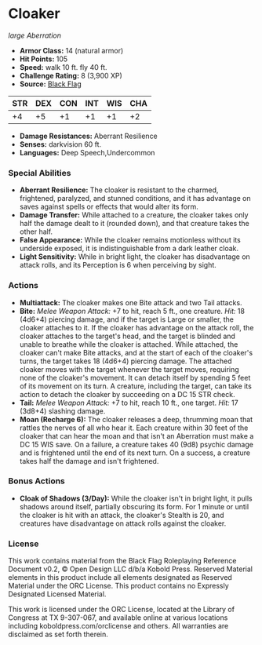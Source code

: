 # Cloaker

*large* *Aberration*

- **Armor Class:** 14 (natural armor)
- **Hit Points:** 105 
- **Speed:** walk 10 ft. fly 40 ft.
- **Challenge Rating:** 8 (3,900 XP)
- **Source:** [Black Flag](https://koboldpress.com/kpstore/product/tovrpg-pg-mv/)

| STR | DEX | CON | INT | WIS | CHA |
| --- | --- | --- | --- | --- | --- |
| +4 | +5 | +1 | +1 | +1 | +2 |

- **Damage Resistances:** Aberrant Resilience
- **Senses:** darkvision 60 ft.
- **Languages:** Deep Speech,Undercommon

### Special Abilities

- **Aberrant Resilience:** The cloaker is resistant to the charmed, frightened, paralyzed, and stunned conditions, and it has advantage on saves against spells or effects that would alter its form.
- **Damage Transfer:** While attached to a creature, the cloaker takes only half the damage dealt to it (rounded down), and that creature takes the other half.
- **False Appearance:** While the cloaker remains motionless without its underside exposed, it is indistinguishable from a dark leather cloak.
- **Light Sensitivity:** While in bright light, the cloaker has disadvantage on attack rolls, and its Perception is 6 when perceiving by sight.

### Actions

- **Multiattack:** The cloaker makes one Bite attack and two Tail attacks.
- **Bite:** _Melee Weapon Attack:_ +7 to hit, reach 5 ft., one creature. _Hit:_ 18 (4d6+4) piercing damage, and if the target is Large or smaller, the cloaker attaches to it. If the cloaker has advantage on the attack roll, the cloaker attaches to the target's head, and the target is blinded and unable to breathe while the cloaker is attached. While attached, the cloaker can't make Bite attacks, and at the start of each of the cloaker's turns, the target takes 18 (4d6+4) piercing damage. The attached cloaker moves with the target whenever the target moves, requiring none of the cloaker's movement. It can detach itself by spending 5 feet of its movement on its turn. A creature, including the target, can take its action to detach the cloaker by succeeding on a DC 15 STR check.
- **Tail:** _Melee Weapon Attack:_ +7 to hit, reach 10 ft., one target. _Hit:_ 17 (3d8+4) slashing damage.
- **Moan (Recharge 6):** The cloaker releases a deep, thrumming moan that rattles the nerves of all who hear it. Each creature within 30 feet of the cloaker that can hear the moan and that isn't an Aberration must make a DC 15 WIS save. On a failure, a creature takes 40 (9d8) psychic damage and is frightened until the end of its next turn. On a success, a creature takes half the damage and isn't frightened.

### Bonus Actions

- **Cloak of Shadows (3/Day):** While the cloaker isn't in bright light, it pulls shadows around itself, partially obscuring its form. For 1 minute or until the cloaker is hit with an attack, the cloaker's Stealth is 20, and creatures have disadvantage on attack rolls against the cloaker.


### License

This work contains material from the Black Flag Roleplaying Reference Document v0.2, © Open Design LLC d/b/a Kobold Press. Reserved Material elements in this product include all elements designated as Reserved Material under the ORC License. This product contains no Expressly Designated Licensed Material.

This work is licensed under the ORC License, located at the Library of Congress at TX 9-307-067, and available online at various locations including koboldpress.com/orclicense and others. All warranties are disclaimed as set forth therein.
